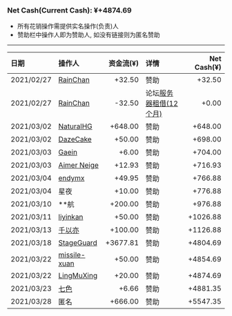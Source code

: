 ### Net Cash(Current Cash): ¥+4874.69

 <ul>
  <li>
    所有花销操作需提供实名操作(负责)人
  </li>
  <li>
  赞助栏中操作人即为赞助人, 如没有链接则为匿名赞助
  </li>
</ul>

---

|  日期      | 操作人          |  资金流(¥)   | 详情 |  Net Cash(¥) |
| :-----    | :----           | ----: |:---- |----: |
| 2021/02/27| <a href="https://github.com/mzdluo123">RainChan</a>| +32.50 | 赞助| +32.50|
| 2021/02/27| <a href="https://github.com/mzdluo123">RainChan</a>| -32.50 | 论坛<a href="/data/Pay-Server-2-27-2021.jpg" alt="账单">服务器租借(12个月)</a>| +0.00|
| 2021/03/02| <a alt="这是实名赞助" href="https://github.com/liujiahua123123">NaturalHG</a>| +648.00 | 赞助 | +648.00|
| 2021/03/02| <a alt="这是实名赞助" href="https://github.com/dazecake">DazeCake</a>| +50.00 | 赞助 | +698.00|
| 2021/03/03| <a alt="这是实名赞助" href="https://blog.gaein.cn">Gaein</a>| +6.00| 赞助 | +704.00|
| 2021/03/03| <a alt="这是实名赞助" href="https://github.com/aimerneige">Aimer Neige</a>| +12.93 | 赞助 | +716.93 |
| 2021/03/04| <a alt="这是实名赞助[原先为匿名赞助: 臭保底人" href="https://github.com/endymx" >endymx</a>| +49.95 | 赞助 | +766.88 |
| 2021/03/04| <a alt="不知道是不是匿名" >星夜</a>| +10.00| 赞助 | +776.88 |
| 2021/03/10| <a alt="不知道是不是匿名" >**航</a>| +200.00| 赞助 | +976.88 |
| 2021/03/11| <a alt="这是实名赞助" href="https://github.com/liyinkan" >liyinkan</a>| +50.00| 赞助 | +1026.88 |
| 2021/03/13| <a alt="这是实名赞助" href="https://qianyiyi.cf-lol.com" >千以亦</a>| +100.00| 赞助 | +1126.88 |
| 2021/03/18| <a alt="这是实名赞助" href="https://github.com/StageGuard" >StageGuard</a>| +3677.81| 赞助 | +4804.69 |
| 2021/03/22| <a alt="这是实名赞助" href="https://github.com/missile-xuan" >missile-xuan</a>| +50.00| 赞助 | +4854.69 |
| 2021/03/22| <a alt="这是实名赞助" href="https://github.com/LingMuXing" >LingMuXing</a>| +20.00| 赞助 | +4874.69 |
| 2021/03/23| <a alt="这是实名赞助" href="https://github.com/HoshinoTented" >七色</a>| +6.66| 赞助 | +4881.35 |
| 2021/03/28| <a alt="这是匿名赞助" >匿名</a>| +666.00| 赞助 | +5547.35 |
